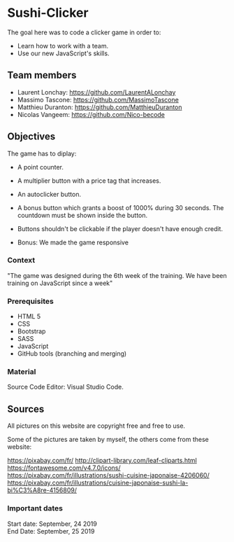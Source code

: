 # Sushi-Clicker

The goal here was to code a clicker game in order to:
* Learn how to work with a team.
* Use our new JavaScript's skills.

## Team members

* Laurent Lonchay: https://github.com/LaurentALonchay
* Massimo Tascone: https://github.com/MassimoTascone
* Matthieu Duranton: https://github.com/MatthieuDuranton
* Nicolas Vangeem: https://github.com/Nico-becode

## Objectives

The game has to diplay:
* A point counter.
* A multiplier button with a price tag that increases.
* An autoclicker button.
* A bonus button which grants a boost of 1000% during 30 seconds. The countdown must be shown inside the button.
* Buttons shouldn't be clickable if the player doesn't have enough credit.
  
* Bonus: We made the game responsive 

### Context

"The game was designed during the 6th week of the training. We have been training on JavaScript since a week"

### Prerequisites

* HTML 5
* CSS
* Bootstrap
* SASS
* JavaScript
* GitHub tools (branching and merging)

### Material

Source Code Editor: Visual Studio Code.

## Sources

All pictures on this website are copyright free and free to use.

Some of the pictures are taken by myself, the others come from these website:

https://pixabay.com/fr/
http://clipart-library.com/leaf-cliparts.html
https://fontawesome.com/v4.7.0/icons/
https://pixabay.com/fr/illustrations/sushi-cuisine-japonaise-4206060/
https://pixabay.com/fr/illustrations/cuisine-japonaise-sushi-la-bi%C3%A8re-4156809/


### Important dates
Start date: September, 24 2019  
End Date: September, 25 2019

